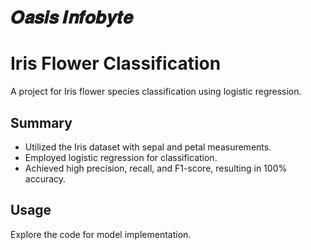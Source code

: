 # 𝑶𝒂𝒔𝒊𝒔 𝑰𝒏𝒇𝒐𝒃𝒚𝒕𝒆
# Iris Flower Classification

A project for Iris flower species classification using logistic regression.

## Summary

- Utilized the Iris dataset with sepal and petal measurements.
- Employed logistic regression for classification.
- Achieved high precision, recall, and F1-score, resulting in 100% accuracy.

## Usage

Explore the code for model implementation.
